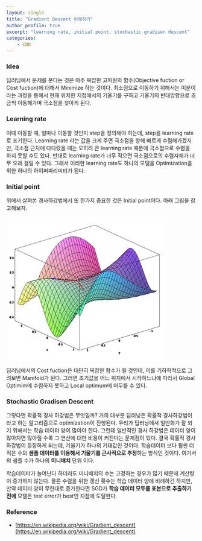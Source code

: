 ```yaml
---
layout: single
title: "Gradient Descent 이해하기"
author_profile: true
excerpt: "learning rate, initial point, stochastic gradisen descent"
categories:
    - CNN
---
```


### Idea

딥러닝에서 문제를 푼다는 것은 아주 복잡한 고차원의 함수(Objective fuction or Cost fuction)에 대해서 Minimize 하는 것이다. 최소점으로 이동하기 위해서는 미분이라는 과정을 통해서 현재 위치한 지점에서의 기울기를 구하고 기울기의 반대방향으로 조금씩 이동해가며 극소점을 찾아게 된다.

### Learning rate

이때 이동할 때, 얼마나 이동할 것인지 step을 정의해야 하는데, step을 learning rate로 표기한다. Learning rate 라는  값을 크게 주면 극소점을 향해 빠르게 수렴해가겠지만, 극소점 근처에 다다랐을 때는 오히려 큰 learning rate 때문에 극소점으로 수렴을 하지 못할 수도 있다. 반대로 learning rate가 너무 작으면 극소점으로의 수렴자체가 너무 오래 걸릴 수 있다. 그래서  이러한 learning rate도 하나의 모델을 Optimization을 위한 하나의 하이퍼파리미터가 된다.

### Initial point

위에서 살펴본 경사하강법에서 또 한가지 중요한 것은 Initial point이다. 아래 그림을 참고해보자.

![geometry_GD](/assets/images/geometry_GD.PNG)

딥러닝에서의 Cost fuction은 대단히 복잡한 함수가 될 것인데, 이를 기하학적으로 그려보면 Manifold가 된다. 그러면 초기값을 어느 위치에서 시작하느냐에 따라서 Global Optimim에 수렴하지 못하고 Local optimum에 머무를 수 있다.

### Stochastic Gradisen Descent

그렇다면 확률적 경사 하강법은 무엇일까?  거의 대부분 딥러닝은 확률적 경사하강법이라고 하는 알고리즘으로 optimization이 진행된다. 우리가 딥러닝에서 일반화가 잘 되기 위해서는 학습 데이터 양이 많아야 한다. 그런데 일반적인 경사 하강법은 데이터 양이 많아지면 많아질 수록 그 연산에 대한 비용이 커진다는 문제점이 있다. 결국 확률적 경사 하강법이 등장하게 되는데, 기울기가 하나의 기대값인 것이다. 학습데이터 보다 훨씬 더 적은 수의 **샘플 데이터를 이용해서 기울기를 근사적으로 추정**하는 방식인 것이다. 여기서의 샘플 수가 하나의 **미니배치** 단위 이다. 

학습데이터가 늘어난다 하더라도 미니배치의 수는 고정하는 경우가 많기 때문에 계산량이 증가하지 않는다. 물론 수렴을 위한 갱신 횟수는 학습 데이터 양에 비례하긴 하지만, 만약 데이터 양이 무한대로 증가한다면 SGD가 **학습 데이터 모두를 표본으로 추출하기 전에**  모델은 test error가 best인 지점에 도달한다.

### Reference

- [https://en.wikipedia.org/wiki/Gradient_descent](https://en.wikipedia.org/wiki/Gradient_descent)